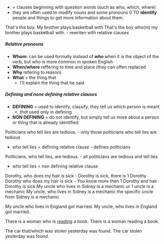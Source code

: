 - = clauses beginning with question words (such as who, which, where)
- they are often used to modify nouns and some pronouns 0 TO **identify** people and things to get more information about them.

That's the boy. My brother plays basketball with
That's the boy who(m) my brother plays basketball with. - rewriten with relative clauses

##### Relative pronouns
- **Whom:** can be used formally instead of **who** when it is the object of the verb, but who is more common in spoken English
- **When/where** reffering to time and place (they can often replaced
- **Why** refering to reason)
- **What** = the thing that
	- I'll explain the thing that he said

##### Defining and none defining relative clauses
- **DEFINING** = used to identify, classify, they tell us which person is meant
	- *that* used only in defining
- **NON DEFINING** = do not identify, but simply tell us more about a person or thing that is already identified

Politicians who tell lies are tedious. - only those politicians who tell lies are tedious
- who tell lies = defining relative clause - defines politicians

Politicians, who tell lies, are tedious. - all politicians are tedious and tell lies
- who tell lies = non defining relative clause

Dorothy, who does my hair is sick - Dorothy is sick, there is 1 Dorothy
Dorothy who does my hair is sick - You know more then 1 Dorothy and hair Dorothy is sick
My uncle who lives in Sidney is a mechanic ur 1 uncle is a mechanic
My uncle, who lives in Sidney is a mechanic the specific uncle from Sidney is a mechanic

My uncle who lives in England got married.
My uncle, who lives in England got married.

There is a woman who is <u>reading</u> a book.
There is a woman reading a book.

The car that/which was stolen yesterday was found.
The car stolen yesterday was found.